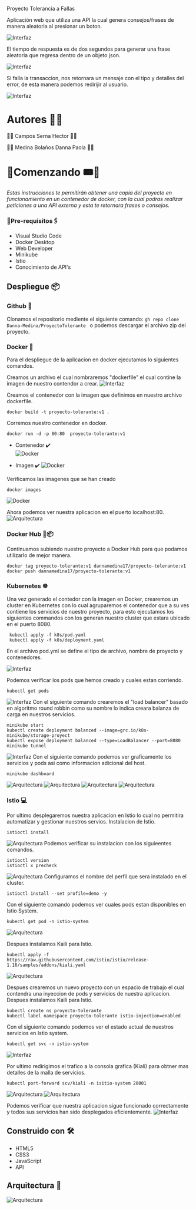  Proyecto Tolerancia a Fallas

Aplicación web que utiliza una API la cual genera consejos/frases de manera aleatoria al presionar un boton.

![Interfaz](https://raw.githubusercontent.com/Danna-Medina/ProyectoTolerante/master/images/interfaz.png)

El tiempo de respuesta es de dos segundos para generar una frase aleatoria que regresa dentro de un objeto json.

![Interfaz](https://raw.githubusercontent.com/Danna-Medina/ProyectoTolerante/master/images/api.png)

Si falla la transaccion, nos retornara un mensaje con el tipo y detalles del error, de esta manera podemos redirijir al usuario.

![Interfaz](https://raw.githubusercontent.com/Danna-Medina/ProyectoTolerante/master/images/error.png)

# Autores 👥💬

🔸🔹     Campos Serna Hector      🔹🔸 

🔹🔸  Medina Bolaños Danna Paola  🔸🔹 


# 🔸Comenzando 🎟️🎫

_Estas instrucciones te permitirán obtener una copia del proyecto en funcionamiento en un contenedor de docker, con la cual podras realizar peticiones a una API externa y esta te retornara frases o consejos._

### 🔹Pre-requisitos🖇️

* Visual Studio Code
* Docker Desktop 
* Web Developer
* Minikube
* Istio
* Conocimiento de API's


## Despliegue 📦
### Github 💾<br>
Clonamos el repositorio mediente el siguiente comando: 
```gh repo clone Danna-Medina/ProyectoTolerante ```  o podemos descargar el archivo zip del proyecto.

### Docker 🐳 <br>

Para el despliegue de la aplicacion en docker ejecutamos lo siguientes comandos.

Creamos un archivo el cual nombraremos "dockerfile" el cual contine la imagen de nuestro contendor a crear.
![Interfaz](https://raw.githubusercontent.com/Danna-Medina/ProyectoTolerante/master/images/docker1.png)


Creamos el contenedor con la imagen que definimos en nuestro archivo dockerfile.
```
docker build -t proyecto-tolerante:v1 .
```

Corremos nuestro contenedor en docker.
```
docker run -d -p 80:80  proyecto-tolerante:v1
```

* Contenedor ✔️ <br>
![Docker](https://raw.githubusercontent.com/Danna-Medina/ProyectoTolerante/master/images/image.png)

* Imagen ✔️
![Docker](https://raw.githubusercontent.com/Danna-Medina/ProyectoTolerante/master/images/docker-image.jpg)

Verificamos las imagenes que se han creado
```
docker images
```
![Docker](https://raw.githubusercontent.com/Danna-Medina/ProyectoTolerante/master/images/dock.png)


Ahora podemos ver nuestra aplicacion en el puerto localhost:80.
![Arquitectura](https://raw.githubusercontent.com/Danna-Medina/ProyectoTolerante/master/images/local.png)

### Docker Hub 🐳📦
Continuamos subiendo nuestro proyecto a Docker Hub para que podamos utilizarlo de mejor manera.
```
docker tag proyecto-tolerante:v1 dannamedina17/proyecto-tolerante:v1
docker push dannamedina17/proyecto-tolerante:v1
```

### Kubernetes ☸
Una vez generado el contedor con la imagen en Docker, crearemos un cluster en Kubernetes con lo cual agruparemos el contenedor que a su ves contiene los servicios de nuestro proyecto, para esto ejecutamos los siguientes commandos con los generan nuestro cluster que estara ubicado en el puerto 8080.
```
 kubectl apply -f k8s/pod.yaml 
 kubectl apply -f k8s/deployment.yaml
```

En el archivo pod.yml se define el tipo de archivo, nombre de proyecto y contenedores.

![Interfaz](https://raw.githubusercontent.com/Danna-Medina/ProyectoTolerante/master/images/pod02.png)

Podemos verificar los pods que hemos creado y cuales estan corriendo.

```
kubectl get pods
```
![Interfaz](https://raw.githubusercontent.com/Danna-Medina/ProyectoTolerante/master/images/pod01.png)
Con el siguiente comando crearemos el "load balancer" basado en algoritmo round robbin como su nombre lo indica creara balanza de carga en nuestros servicios.
```
minikube start
kubectl create deployment balanced --image=grc.io/k8s-minikube/storage-proyect
kubectl expose deployment balanced --type=LoadBalancer --port=8080
minikube tunnel
```
![Interfaz](https://raw.githubusercontent.com/Danna-Medina/ProyectoTolerante/master/images/tunel2.png)
Con el siguiente comando podemos ver graficamente los servicios y pods asi como informacion adicional del host.
```
minikube dashboard
```
![Arquitectura](https://raw.githubusercontent.com/Danna-Medina/ProyectoTolerante/master/images/kube.jpeg)
![Arquitectura](https://raw.githubusercontent.com/Danna-Medina/ProyectoTolerante/master/images/kube2.jpeg)
![Arquitectura](https://raw.githubusercontent.com/Danna-Medina/ProyectoTolerante/master/images/kube3.jpeg)
![Arquitectura](https://raw.githubusercontent.com/Danna-Medina/ProyectoTolerante/master/images/kube4.jpeg)


### Istio 💻
Por ultimo desplegaremos nuestra aplicacion en Istio lo cual no permitira automatizar y gestionar nuestros servios.
Instalacion de Istio.
```
istioctl install
```
![Arquitectura](https://raw.githubusercontent.com/Danna-Medina/ProyectoTolerante/master/images/istio.png)
Podemos verificar su instalacion con los siguieentes comandos.
```
istioctl version
istioctl x precheck
```
![Arquitectura](https://raw.githubusercontent.com/Danna-Medina/ProyectoTolerante/master/images/ver.png)
Configuramos el nombre del perfil que sera instalado en el cluster.
```
istioctl install --set profile=demo -y
```
Con el siguiente comando podemos ver cuales pods estan disponibles en Istio System.
```
kubectl get pod -n istio-system
```
![Arquitectura](https://raw.githubusercontent.com/Danna-Medina/ProyectoTolerante/master/images/pod.jpeg)

Despues instalamos Kaili para Istio.
```
kubectl apply -f https://raw.githubusercontent.com/istio/istio/release-1.16/samples/addons/kiali.yaml
```
![Arquitectura](https://raw.githubusercontent.com/Danna-Medina/ProyectoTolerante/master/images/down.png)

Despues crearemos un nuevo proyecto con un espacio de trabajo el cual contendra una inyeccion de pods y servicios de nuestra aplicacion.
Despues instalamos Kaili para Istio.
```
kubectl create ns proyecto-tolerante
kubectl label namespace proyecto-tolerante istio-injection=enabled
```


Con el siguiente comando podemos ver el estado actual de nuestros servicios en Istio system.
```
kubectl get svc -n istio-system
```
![Interfaz](https://raw.githubusercontent.com/Danna-Medina/ProyectoTolerante/master/images/sv.png)

Por ultimo redirigimos el trafico a la consola grafica (Kiali) para obtner mas detalles de la malla de servicios.
```
kubectl port-forward scv/kiali -n isitio-system 20001
```
![Arquitectura](https://raw.githubusercontent.com/Danna-Medina/ProyectoTolerante/master/images/isitio1.jpeg)
![Arquitectura](https://raw.githubusercontent.com/Danna-Medina/ProyectoTolerante/master/images/isitio2.jpeg)

Podemos verificar que nuestra aplicacion sigue funcionado correctamente y todos sus servicios han sido desplegados eficientemente.
![Interfaz](https://raw.githubusercontent.com/Danna-Medina/ProyectoTolerante/master/images/ad.png)

## Construido con 🛠️
* HTML5
* CSS3
* JavaScript
* API

## Arquitectura 🧭
![Arquitectura](https://raw.githubusercontent.com/Danna-Medina/ProyectoTolerante/master/images/arquitectura.png)
